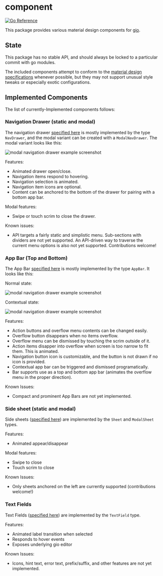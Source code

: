 # component

[![Go Reference](https://pkg.go.dev/badge/gioui.org/x/component.svg)](https://pkg.go.dev/gioui.org/x/component)

This package provides various material design components for [gio](https://gioui.org).

## State

This package has no stable API, and should always be locked to a particular commit with
go modules.

The included components attempt to conform to the [material design specifications](https://material.io/components/)
whenever possible, but they may not support unusual style tweaks or especially exotic
configurations.

## Implemented Components

The list of currently-Implemented components follows:

### Navigation Drawer (static and modal)

The navigation drawer [specified here](https://material.io/components/navigation-drawer) is mostly implemented by the type
`NavDrawer`, and the modal variant can be created with a `ModalNavDrawer`. The modal variant looks like this:

![modal navigation drawer example screenshot](https://git.sr.ht/~whereswaldon/component/blob/main/img/modal-nav.png)

Features:
- Animated drawer open/close.
- Navigation items respond to hovering.
- Navigation selection is animated.
- Navigation item icons are optional.
- Content can be anchored to the bottom of the drawer for pairing with a bottom app bar.

Modal features:
- Swipe or touch scrim to close the drawer.

Known issues:

- API targets a fairly static and simplistic menu. Sub-sections with dividers are not yet supported. An API-driven way to traverse the current menu options is also not yet supported. Contributions welcome!

### App Bar (Top and Bottom)

The App Bar [specified here](https://material.io/components/app-bars-top) is mostly implemented by the type
`AppBar`. It looks like this:

Normal state:

![modal navigation drawer example screenshot](https://git.sr.ht/~whereswaldon/component/blob/main/img/app-bar-top.png)

Contextual state:

![modal navigation drawer example screenshot](https://git.sr.ht/~whereswaldon/component/blob/main/img/app-bar-top-contextual.png)

Features:
 - Action buttons and overflow menu contents can be changed easily.
 - Overflow button disappears when no items overflow.
 - Overflow menu can be dismissed by touching the scrim outside of it.
 - Action items disapper into overflow when screen is too narrow to fit them. This is animated.
 - Navigation button icon is customizable, and the button is not drawn if no icon is provided.
 - Contextual app bar can be triggered and dismissed programatically.
 - Bar supports use as a top and bottom app bar (animates the overflow menu in the proper direction).

Known Issues:
 - Compact and prominent App Bars are not yet implemented.

### Side sheet (static and modal)

Side sheets ([specified here](https://material.io/components/sheets-side)) are implemented by the `Sheet` and `ModalSheet` types.

Features:
- Animated appear/disappear

Modal features:
- Swipe to close
- Touch scrim to close

Known Issues:
- Only sheets anchored on the left are currently supported (contributions welcome!)

### Text Fields

Text Fields ([specified here](https://material.io/components/text-fields)) are implemented by the `TextField` type.

Features:
- Animated label transition when selected
- Responds to hover events
- Exposes underlying gio editor

Known Issues:
- Icons, hint text, error text, prefix/suffix, and other features are not yet implemented.

